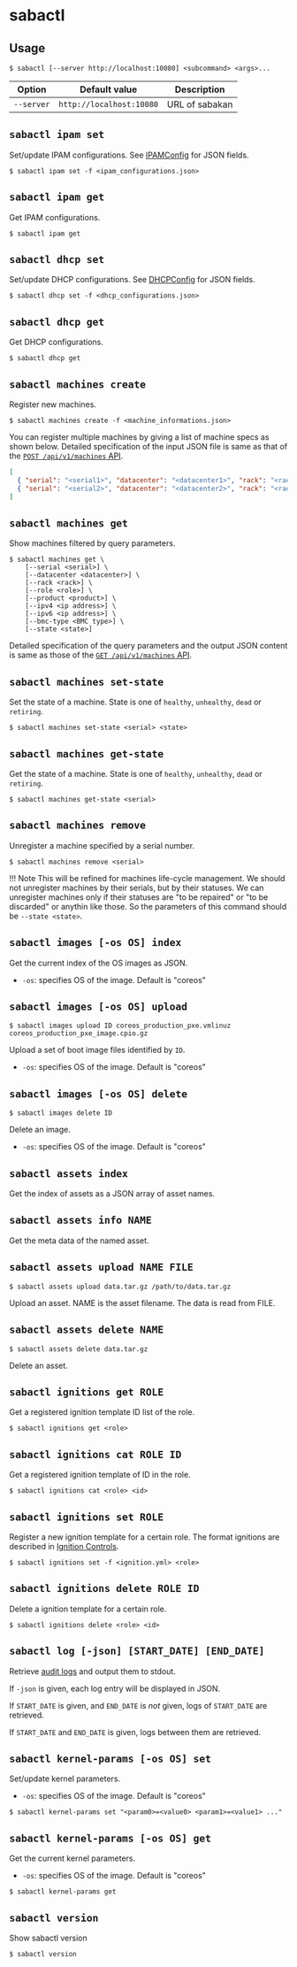 sabactl
=======

Usage
-----

```console
$ sabactl [--server http://localhost:10080] <subcommand> <args>...
```

Option     | Default value            | Description
------     | -------------            | -----------
`--server` | `http://localhost:10080` | URL of sabakan

`sabactl ipam set`
------------------

Set/update IPAM configurations.  See [IPAMConfig](ipam.md#ipamconfig) for JSON fields.

```console
$ sabactl ipam set -f <ipam_configurations.json>
```

`sabactl ipam get`
------------------

Get IPAM configurations.

```console
$ sabactl ipam get
```

`sabactl dhcp set`
------------------

Set/update DHCP configurations.  See [DHCPConfig](dhcp.md#dhcpconfig) for JSON fields.

```console
$ sabactl dhcp set -f <dhcp_configurations.json>
```

`sabactl dhcp get`
------------------

Get DHCP configurations.

```console
$ sabactl dhcp get
```

`sabactl machines create`
-------------------------

Register new machines.

```console
$ sabactl machines create -f <machine_informations.json>
```

You can register multiple machines by giving a list of machine specs as shown below.
Detailed specification of the input JSON file is same as that of the [`POST /api/v1/machines` API](api.md#postmachines).

```json
[
  { "serial": "<serial1>", "datacenter": "<datacenter1>", "rack": "<rack1>", "product": "<product1>", "role": "<role1>", "bmc": { "type": "iDRAC-9" }},
  { "serial": "<serial2>", "datacenter": "<datacenter2>", "rack": "<rack2>", "product": "<product2>", "role": "<role2>", "bmc": { "type": "iDRAC-9" }}
]
```

`sabactl machines get`
----------------------

Show machines filtered by query parameters.

```console
$ sabactl machines get \
    [--serial <serial>] \
    [--datacenter <datacenter>] \
    [--rack <rack>] \
    [--role <role>] \
    [--product <product>] \
    [--ipv4 <ip address>] \
    [--ipv6 <ip address>] \
    [--bmc-type <BMC type>] \
    [--state <state>]
```

Detailed specification of the query parameters and the output JSON content is same as those of the [`GET /api/v1/machines` API](api.md#getmachines).

`sabactl machines set-state`
----------------------------

Set the state of a machine.
State is one of `healthy`, `unhealthy`, `dead` or `retiring`.

```console
$ sabactl machines set-state <serial> <state>
```

`sabactl machines get-state`
----------------------------

Get the state of a machine.
State is one of `healthy`, `unhealthy`, `dead` or `retiring`.

```console
$ sabactl machines get-state <serial>
```

`sabactl machines remove`
-------------------------

Unregister a machine specified by a serial number.

```console
$ sabactl machines remove <serial>
```

!!! Note
    This will be refined for machines life-cycle management.
    We should not unregister machines by their serials, but by their statuses.
    We can unregister machines only if their statuses are "to be repaired" or "to be discarded" or anythin like those.
    So the parameters of this command should be `--state <state>`.

`sabactl images [-os OS] index`
-------------------------------

Get the current index of the OS images as JSON.

* `-os`: specifies OS of the image.  Default is "coreos"

`sabactl images [-os OS] upload`
--------------------------------

```console
$ sabactl images upload ID coreos_production_pxe.vmlinuz coreos_production_pxe_image.cpio.gz
```

Upload a set of boot image files identified by `ID`.

* `-os`: specifies OS of the image.  Default is "coreos"

`sabactl images [-os OS] delete`
--------------------------------

```console
$ sabactl images delete ID
```

Delete an image.

* `-os`: specifies OS of the image.  Default is "coreos"

`sabactl assets index`
----------------------

Get the index of assets as a JSON array of asset names.

`sabactl assets info NAME`
--------------------------

Get the meta data of the named asset.

`sabactl assets upload NAME FILE`
---------------------------------

```console
$ sabactl assets upload data.tar.gz /path/to/data.tar.gz
```

Upload an asset.  NAME is the asset filename.
The data is read from FILE.

`sabactl assets delete NAME`
----------------------------

```console
$ sabactl assets delete data.tar.gz
```

Delete an asset.

`sabactl ignitions get ROLE`
----------------------------

Get a registered ignition template ID list of the role.

```console
$ sabactl ignitions get <role>
```

`sabactl ignitions cat ROLE ID`
-------------------------------

Get a registered ignition template of ID in the role. 

```console
$ sabactl ignitions cat <role> <id>
```

`sabactl ignitions set ROLE`
----------------------------

Register a new ignition template for a certain role.  The format ignitions are described in [Ignition Controls](ignition.md).

```console
$ sabactl ignitions set -f <ignition.yml> <role>
```

`sabactl ignitions delete ROLE ID`
----------------------------------

Delete a ignition template for a certain role.

```console
$ sabactl ignitions delete <role> <id>
```

`sabactl log [-json] [START_DATE] [END_DATE]`
-------------------------------------

Retrieve [audit logs](audit.md) and output them to stdout.

If `-json` is given, each log entry will be displayed in JSON.

If `START_DATE` is given, and `END_DATE` is *not* given, logs
of `START_DATE` are retrieved.

If `START_DATE` and `END_DATE` is given, logs between them are
retrieved.

`sabactl kernel-params [-os OS] set`
------------------

Set/update kernel parameters.

* `-os`: specifies OS of the image.  Default is "coreos"

```console
$ sabactl kernel-params set "<param0>=<value0> <param1>=<value1> ..."
```

`sabactl kernel-params [-os OS] get`
------------------

Get the current kernel parameters.

* `-os`: specifies OS of the image.  Default is "coreos"

```console
$ sabactl kernel-params get
```

`sabactl version`
------------------

Show sabactl version

```console
$ sabactl version
```

